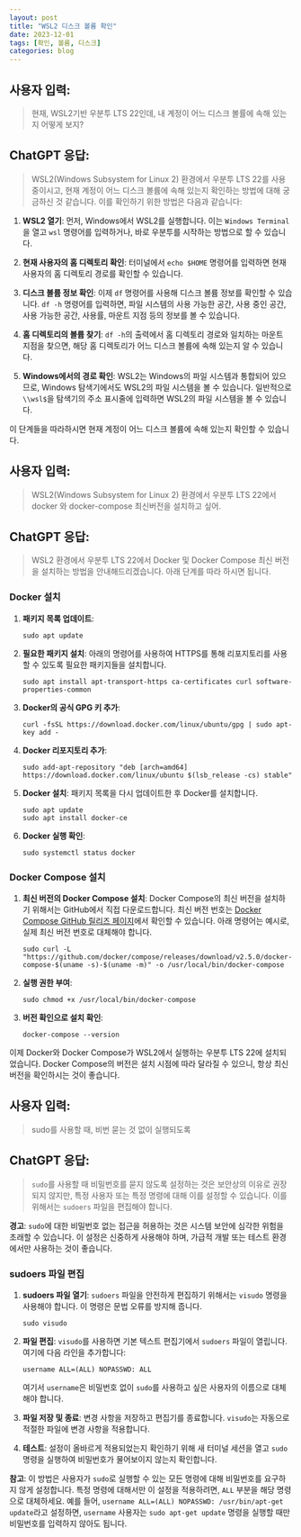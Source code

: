 ```yaml
---
layout: post
title: "WSL2 디스크 볼륨 확인"
date: 2023-12-01
tags: [확인, 볼륨, 디스크]
categories: blog
---
```


## 사용자 입력:
> 현재, WSL2기반 우분투 LTS 22인데,   내 계정이 어느 디스크 볼률에 속해 있는지 어떻게 보지?

## ChatGPT 응답:
> WSL2(Windows Subsystem for Linux 2) 환경에서 우분투 LTS 22를 사용 중이시고, 현재 계정이 어느 디스크 볼륨에 속해 있는지 확인하는 방법에 대해 궁금하신 것 같습니다. 이를 확인하기 위한 방법은 다음과 같습니다:

1. **WSL2 열기**: 먼저, Windows에서 WSL2를 실행합니다. 이는 `Windows Terminal`을 열고 `wsl` 명령어를 입력하거나, 바로 우분투를 시작하는 방법으로 할 수 있습니다.

2. **현재 사용자의 홈 디렉토리 확인**: 터미널에서 `echo $HOME` 명령어를 입력하면 현재 사용자의 홈 디렉토리 경로를 확인할 수 있습니다.

3. **디스크 볼륨 정보 확인**: 이제 `df` 명령어를 사용해 디스크 볼륨 정보를 확인할 수 있습니다. `df -h` 명령어를 입력하면, 파일 시스템의 사용 가능한 공간, 사용 중인 공간, 사용 가능한 공간, 사용률, 마운트 지점 등의 정보를 볼 수 있습니다. 

4. **홈 디렉토리의 볼륨 찾기**: `df -h`의 출력에서 홈 디렉토리 경로와 일치하는 마운트 지점을 찾으면, 해당 홈 디렉토리가 어느 디스크 볼륨에 속해 있는지 알 수 있습니다.

5. **Windows에서의 경로 확인**: WSL2는 Windows의 파일 시스템과 통합되어 있으므로, Windows 탐색기에서도 WSL2의 파일 시스템을 볼 수 있습니다. 일반적으로 `\\wsl$`을 탐색기의 주소 표시줄에 입력하면 WSL2의 파일 시스템을 볼 수 있습니다.

이 단계들을 따라하시면 현재 계정이 어느 디스크 볼륨에 속해 있는지 확인할 수 있습니다.

## 사용자 입력:
> WSL2(Windows Subsystem for Linux 2) 환경에서 우분투 LTS 22에서 docker 와  docker-compose 최신버전을 설치하고 싶어.

## ChatGPT 응답:
> WSL2 환경에서 우분투 LTS 22에서 Docker 및 Docker Compose 최신 버전을 설치하는 방법을 안내해드리겠습니다. 아래 단계를 따라 하시면 됩니다.

### Docker 설치

1. **패키지 목록 업데이트**:
   ```
   sudo apt update
   ```

2. **필요한 패키지 설치**:
   아래의 명령어를 사용하여 HTTPS를 통해 리포지토리를 사용할 수 있도록 필요한 패키지들을 설치합니다.
   ```
   sudo apt install apt-transport-https ca-certificates curl software-properties-common
   ```

3. **Docker의 공식 GPG 키 추가**:
   ```
   curl -fsSL https://download.docker.com/linux/ubuntu/gpg | sudo apt-key add -
   ```

4. **Docker 리포지토리 추가**:
   ```
   sudo add-apt-repository "deb [arch=amd64] https://download.docker.com/linux/ubuntu $(lsb_release -cs) stable"
   ```

5. **Docker 설치**:
   패키지 목록을 다시 업데이트한 후 Docker를 설치합니다.
   ```
   sudo apt update
   sudo apt install docker-ce
   ```

6. **Docker 실행 확인**:
   ```
   sudo systemctl status docker
   ```

### Docker Compose 설치

1. **최신 버전의 Docker Compose 설치**:
   Docker Compose의 최신 버전을 설치하기 위해서는 GitHub에서 직접 다운로드합니다. 최신 버전 번호는 [Docker Compose GitHub 릴리즈 페이지](https://github.com/docker/compose/releases)에서 확인할 수 있습니다. 아래 명령어는 예시로, 실제 최신 버전 번호로 대체해야 합니다.
   ```
   sudo curl -L "https://github.com/docker/compose/releases/download/v2.5.0/docker-compose-$(uname -s)-$(uname -m)" -o /usr/local/bin/docker-compose
   ```

2. **실행 권한 부여**:
   ```
   sudo chmod +x /usr/local/bin/docker-compose
   ```

3. **버전 확인으로 설치 확인**:
   ```
   docker-compose --version
   ```

이제 Docker와 Docker Compose가 WSL2에서 실행하는 우분투 LTS 22에 설치되었습니다. Docker Compose의 버전은 설치 시점에 따라 달라질 수 있으니, 항상 최신 버전을 확인하시는 것이 좋습니다.

## 사용자 입력:
> sudo를 사용할 때, 비번 묻는 것 없이 실행되도록

## ChatGPT 응답:
> `sudo`를 사용할 때 비밀번호를 묻지 않도록 설정하는 것은 보안상의 이유로 권장되지 않지만, 특정 사용자 또는 특정 명령에 대해 이를 설정할 수 있습니다. 이를 위해서는 `sudoers` 파일을 편집해야 합니다.

**경고**: `sudo`에 대한 비밀번호 없는 접근을 허용하는 것은 시스템 보안에 심각한 위험을 초래할 수 있습니다. 이 설정은 신중하게 사용해야 하며, 가급적 개발 또는 테스트 환경에서만 사용하는 것이 좋습니다.

### sudoers 파일 편집

1. **sudoers 파일 열기**:
   `sudoers` 파일을 안전하게 편집하기 위해서는 `visudo` 명령을 사용해야 합니다. 이 명령은 문법 오류를 방지해 줍니다.
   ```
   sudo visudo
   ```

2. **파일 편집**:
   `visudo`를 사용하면 기본 텍스트 편집기에서 `sudoers` 파일이 열립니다. 여기에 다음 라인을 추가합니다:

   ```
   username ALL=(ALL) NOPASSWD: ALL
   ```

   여기서 `username`은 비밀번호 없이 `sudo`를 사용하고 싶은 사용자의 이름으로 대체해야 합니다.

3. **파일 저장 및 종료**:
   변경 사항을 저장하고 편집기를 종료합니다. `visudo`는 자동으로 적절한 파일에 변경 사항을 적용합니다.

4. **테스트**:
   설정이 올바르게 적용되었는지 확인하기 위해 새 터미널 세션을 열고 `sudo` 명령을 실행하여 비밀번호가 물어보이지 않는지 확인합니다.

**참고**: 이 방법은 사용자가 `sudo`로 실행할 수 있는 모든 명령에 대해 비밀번호를 요구하지 않게 설정합니다. 특정 명령에 대해서만 이 설정을 적용하려면, `ALL` 부분을 해당 명령으로 대체하세요. 예를 들어, `username ALL=(ALL) NOPASSWD: /usr/bin/apt-get update`라고 설정하면, `username` 사용자는 `sudo apt-get update` 명령을 실행할 때만 비밀번호를 입력하지 않아도 됩니다.

